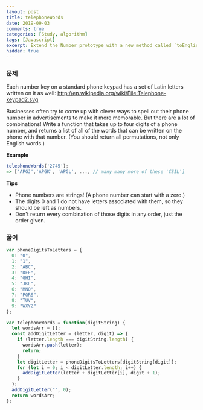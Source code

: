 ```yaml
---
layout: post
title: telephoneWords
date: 2019-09-03
comments: true
categories: [Study, algorithm]
tags: [Javascript]
excerpt: Extend the Number prototype with a new method called `toEnglish`.
hidden: true
---
```


### 문제

Each number key on a standard phone keypad has a set of Latin letters written on it as well: http://en.wikipedia.org/wiki/File:Telephone-keypad2.svg

Businesses often try to come up with clever ways to spell out their phone number in advertisements to make it more memorable. But there are a lot of combinations!
Write a function that takes up to four digits of a phone number, and
returns a list of all of the words that can be written on the phone with that number. (You should return all permutations, not only English words.)

**Example**

```javascript
telephoneWords('2745');
=> ['APGJ','APGK', 'APGL', ..., // many many more of these 'CSIL']
```

**Tips**

- Phone numbers are strings! (A phone number can start with a zero.)
- The digits 0 and 1 do not have letters associated with them, so they should be left as numbers.
- Don't return every combination of those digits in any order, just the order given.

### 풀이

```javascript
var phoneDigitsToLetters = {
  0: "0",
  1: "1",
  2: "ABC",
  3: "DEF",
  4: "GHI",
  5: "JKL",
  6: "MNO",
  7: "PQRS",
  8: "TUV",
  9: "WXYZ"
};

var telephoneWords = function(digitString) {
  let wordsArr = [];
  const addDigitLetter = (letter, digit) => {
    if (letter.length === digitString.length) {
      wordsArr.push(letter);
      return;
    }
    let digitLetter = phoneDigitsToLetters[digitString[digit]];
    for (let i = 0; i < digitLetter.length; i++) {
      addDigitLetter(letter + digitLetter[i], digit + 1);
    }
  };
  addDigitLetter("", 0);
  return wordsArr;
};
```
